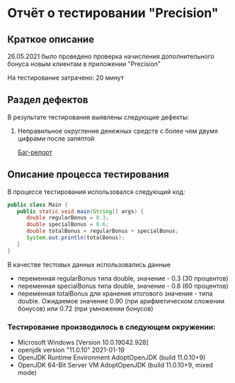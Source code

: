 # Отчёт о тестировании "Precision"
## Краткое описание
26.05.2021 было проведено проверка начисления дополнительного бонуса новым клиентам в приложении "Precision"

На тестирование затрачено: 20 минут

## Раздел дефектов
В результате тестирования выявлены следующие дефекты:

1. Неправильное округление денежных средств с более чем двумя цифрами после запяптой 
      
   [Баг-репорт](https://github.com/rubinov2016/netology_java_2.2/issues/1)
   

## Описание процесса тестирования
В процессе тестирования использовался следующий код:
```java
public class Main {
   public static void main(String[] args) {
      double regularBonus = 0.3;
      double specialBonus = 0.6;
      double totalBonus = regularBonus + specialBonus;
      System.out.println(totalBonus);
   }
}
```
В качестве тестовых данных использовались данные
* переменная regularBonus типа double, значение - 0.3 (30 процентов)
* переменная specialBonus типа double, значение - 0.6 (60 процентов)
* переменная totalBonus для хранения итогового значения - типа double. Ожидаемое значение 0.90 (при арифметическом сложении бонусов) или 0.72 (при умножении бонусов)

### Тестирование производилось в следующем окружении:

* Microsoft Windows [Version 10.0.19042.928]
* openjdk version "11.0.10" 2021-01-19
* OpenJDK Runtime Environment AdoptOpenJDK (build 11.0.10+9)
* OpenJDK 64-Bit Server VM AdoptOpenJDK (build 11.0.10+9, mixed mode)

